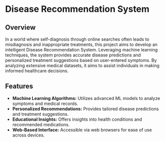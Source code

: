 # Disease Recommendation System

## Overview

In a world where self-diagnosis through online searches often leads to misdiagnosis and inappropriate treatments, this project aims to develop an intelligent Disease Recommendation System. Leveraging machine learning techniques, the system provides accurate disease predictions and personalized treatment suggestions based on user-entered symptoms. By analyzing extensive medical datasets, it aims to assist individuals in making informed healthcare decisions.

## Features

- **Machine Learning Algorithms:** Utilizes advanced ML models to analyze symptoms and medical records.
- **Personalized Recommendations:** Provides tailored disease predictions and treatment suggestions.
- **Educational Insights:** Offers insights into health conditions and recommended medications.
- **Web-Based Interface:** Accessible via web browsers for ease of use across devices.
